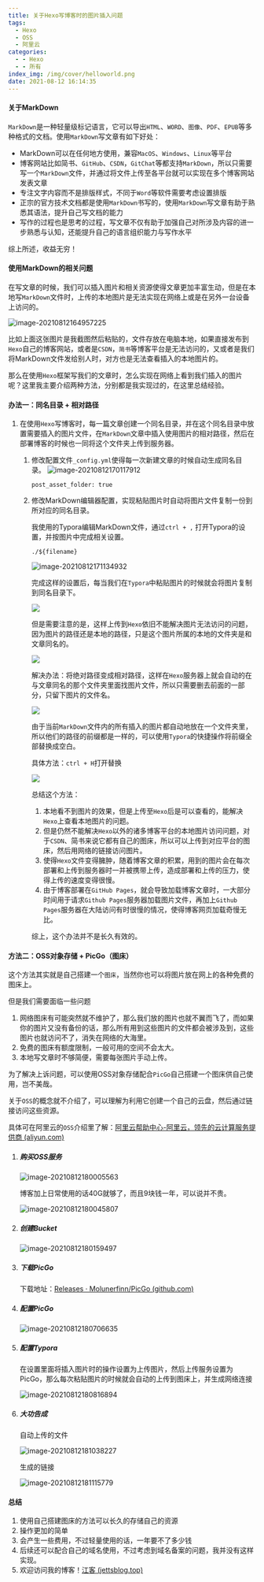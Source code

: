 ```yaml
---
title: 关于Hexo写博客时的图片插入问题
tags:
  - Hexo
  - OSS
  - 阿里云
categories:
  - - Hexo
  - - 所有
index_img: /img/cover/helloworld.png
date: 2021-08-12 16:14:35
---
```


#### 关于MarkDown

`MarkDown`是一种轻量级标记语言，它可以导出`HTML`、`WORD`、`图像`、`PDF`、`EPUB`等多种格式的文档。使用`MarkDown`写文章有如下好处：

- MarkDown可以在任何地方使用，兼容`MacOS`、`Windows`、`Linux`等平台
- 博客网站比如简书、`GitHub`、`CSDN`，`GitChat`等都支持`MarkDown`，所以只需要写一个`MarkDown`文件，并通过将文件上传至各平台就可以实现在多个博客网站发表文章
- 专注文字内容而不是排版样式，不同于`Word`等软件需要考虑设置排版
- 正宗的官方技术文档都是使用`MarkDown`书写的，使用`MarkDown`写文章有助于熟悉其语法，提升自己写文档的能力
- 写作的过程也是思考的过程，写文章不仅有助于加强自己对所涉及内容的进一步熟悉与认知，还能提升自己的语言组织能力与写作水平

综上所述，收益无穷！

#### 使用MarkDown的相关问题

在写文章的时候，我们可以插入图片和相关资源使得文章更加丰富生动，但是在本地写`MarkDown`文件时，上传的本地图片是无法实现在网络上或是在另外一台设备上访问的。

![image-20210812164957225](https://jett-image-host.oss-cn-shanghai.aliyuncs.com/img/image-20210812164957225.png)

比如上面这张图片是我截图然后粘贴的，文件存放在电脑本地，如果直接发布到`Hexo`自己的博客网站，或者是`CSDN`，`简书`等博客平台是无法访问的，又或者是我们将MarkDown文件发给别人时，对方也是无法查看插入的本地图片的。

那么在使用`Hexo`框架写我们的文章时，怎么实现在网络上看到我们插入的图片呢？这里我主要介绍两种方法，分别都是我实现过的，在这里总结经验。

#### 办法一：同名目录 + 相对路径

1. 在使用`Hexo`写博客时，每一篇文章创建一个同名目录，并在这个同名目录中放置需要插入的图片文件，在`MarkDown`文章中插入使用图片的相对路径，然后在部署博客的时候也一同将这个文件夹上传到服务器。

   1. 修改配置文件`_config.yml`使得每一次新建文章的时候自动生成同名目录。
      ![image-20210812170117912](https://jett-image-host.oss-cn-shanghai.aliyuncs.com/img/image-20210812170117912.png)

      ```
      post_asset_folder: true
      ```

   2. 修改MarkDown编辑器配置，实现粘贴图片时自动将图片文件复制一份到所对应的同名目录。

      我使用的Typora编辑MarkDown文件，通过`ctrl + ,` 打开Typora的设置，并按图片中完成相关设置。

      ```
      ./${filename}
      ```

      ![image-20210812171134932](https://jett-image-host.oss-cn-shanghai.aliyuncs.com/img/image-20210812171134932.png)

      完成这样的设置后，每当我们在`Typora`中粘贴图片的时候就会将图片复制到同名目录下。

      ![](https://jett-image-host.oss-cn-shanghai.aliyuncs.com/img/20210812171437.png)

      但是需要注意的是，这样上传到`Hexo`依旧不能解决图片无法访问的问题，因为图片的路径还是本地的路径，只是这个图片所属的本地的文件夹是和文章同名的。

      ![](https://jett-image-host.oss-cn-shanghai.aliyuncs.com/img/20210812171655.png)

      解决办法：将绝对路径变成相对路径，这样在`Hexo`服务器上就会自动的在与文章同名的那个文件夹里面找图片文件，所以只需要删去前面的一部分，只留下图片的文件名。

      ![](https://jett-image-host.oss-cn-shanghai.aliyuncs.com/img/20210812172606.png)

      由于当前`MarkDown`文件内的所有插入的图片都自动地放在一个文件夹里，所以他们的路径的前缀都是一样的，可以使用`Typora`的快捷操作将前缀全部替换成空白。

      具体方法：`ctrl + H`打开替换

      ![](https://jett-image-host.oss-cn-shanghai.aliyuncs.com/img/20210812172540.png)

      总结这个方法：

      1. 本地看不到图片的效果，但是上传至`Hexo`后是可以查看的，能解决`Hexo`上查看本地图片的问题。
      2. 但是仍然不能解决`Hexo`以外的诸多博客平台的本地图片访问问题，对于`CSDN`、简书来说它都有自己的图床，所以可以上传到对应平台的图床，然后用网络的链接访问图片。
      3. 使得`Hexo`文件变得臃肿，随着博客文章的积累，用到的图片会在每次部署和上传到服务器时一并被携带上传，造成部署和上传的压力，使得上传的速度变得很慢。
      4. 由于博客部署在`GitHub Pages`，就会导致加载博客文章时，一大部分时间用于请求`Github Pages`服务器加载图片文件，再加上`Github Pages`服务器在大陆访问有时很慢的情况，使得博客网页加载奇慢无比。

      综上，这个办法并不是长久有效的。

#### 方法二：OSS对象存储 + PicGo（图床）

这个方法其实就是自己搭建一个`图床`，当然你也可以将图片放在网上的各种免费的图床上。

但是我们需要面临一些问题

1. 网络图床有可能突然就不维护了，那么我们放的图片也就不翼而飞了，而如果你的图片又没有备份的话，那么所有用到这些图片的文件都会被涉及到，这些图片也就访问不了，消失在网络的大海里。
2. 免费的图床有额度限制，一般可用的空间不会太大。
3. 本地写文章时不够简便，需要每张图片手动上传。

为了解决上诉问题，可以使用OSS对象存储配合`PicGo`自己搭建一个图床供自己使用，岂不美哉。

关于`OSS`的概念就不介绍了，可以理解为利用它创建一个自己的云盘，然后通过链接访问这些资源。

具体可在阿里云的`OSS`介绍里了解：[阿里云帮助中心-阿里云，领先的云计算服务提供商 (aliyun.com)](https://help.aliyun.com/product/31815.html)

1. ##### 购买OSS服务

   ![image-20210812180005563](https://jett-image-host.oss-cn-shanghai.aliyuncs.com/img/image-20210812180005563.png)

   博客加上日常使用的话40G就够了，而且9块钱一年，可以说并不贵。

   ![image-20210812180045807](https://jett-image-host.oss-cn-shanghai.aliyuncs.com/img/image-20210812180045807.png)

2. ##### 创建Bucket

   ![image-20210812180159497](https://jett-image-host.oss-cn-shanghai.aliyuncs.com/img/image-20210812180159497.png)

3. ##### 下载PicGo

   下载地址：[Releases · Molunerfinn/PicGo (github.com)](https://github.com/Molunerfinn/PicGo/releases)

4. ##### 配置PicGo

   ![image-20210812180706635](https://jett-image-host.oss-cn-shanghai.aliyuncs.com/img/image-20210812180706635.png)

5. ##### 配置Typora

   在设置里面将插入图片时的操作设置为上传图片，然后上传服务设置为PicGo，那么每次粘贴图片的时候就会自动的上传到图床上，并生成网络连接

   ![image-20210812180816894](https://jett-image-host.oss-cn-shanghai.aliyuncs.com/img/image-20210812180816894.png)

6. ##### 大功告成

   自动上传的文件

   ![image-20210812181038227](https://jett-image-host.oss-cn-shanghai.aliyuncs.com/img/image-20210812181038227.png)

   生成的链接

   ![image-20210812181115779](https://jett-image-host.oss-cn-shanghai.aliyuncs.com/img/image-20210812181115779.png)

#### 总结

1. 使用自己搭建图床的方法可以长久的存储自己的资源
2. 操作更加的简单
3. 会产生一些费用，不过轻量使用的话，一年要不了多少钱
4. 后续还可以配合自己的域名使用，不过考虑到域名备案的问题，我并没有这样实现。
5. 欢迎访问我的博客！[江客 (jettsblog.top)](https://jettsblog.top/)